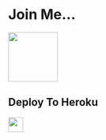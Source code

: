 # Join Me... 
<a href="https://t.me/devgagan">
     <img height="100px" src="https://telegra.ph/file/e6b0772e46994304f9a00.jpg">
  </a>

## Deploy To Heroku

<a href="https://heroku.com/deploy?template=https://github.com/creator-boy/PyroNoobCodeX">
     <img height="30px" src="https://img.shields.io/badge/Deploy%20To%20Heroku-blueviolet?style=for-the-badge&logo=heroku">
  </a>
